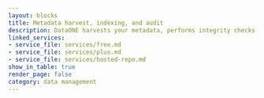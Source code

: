 ```yaml
---
layout: blocks
title: Metadata harvest, indexing, and audit
description: DataONE harvests your metadata, performs integrity checks, and indexes for discovery
linked_services:
- service_file: services/free.md
- service_file: services/plus.md
- service_file: services/hosted-repo.md
show_in_table: true
render_page: false
category: data management
---
```

